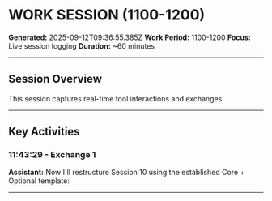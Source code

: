 # WORK SESSION (1100-1200)

**Generated:** 2025-09-12T09:36:55.385Z
**Work Period:** 1100-1200
**Focus:** Live session logging
**Duration:** ~60 minutes

---

## Session Overview

This session captures real-time tool interactions and exchanges.

---

## Key Activities

### 11:43:29 - Exchange 1

**Assistant:** Now I'll restructure Session 10 using the established Core + Optional template:

---

